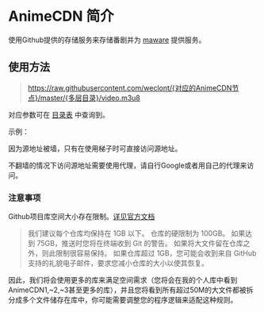 # AnimeCDN 简介
使用Github提供的存储服务来存储番剧并为 [maware](https://maware.cc) 提供服务。

## 使用方法

> https://raw.githubusercontent.com/weclont/{对应的AnimeCDN节点}/master/{多层目录}/video.m3u8

对应参数可在 [目录表](https://github.com/weclont/AnimeCDN/blob/master/index.md) 中查询到。

示例：

因为源地址被墙，只有在使用梯子时可直接访问源地址。

不翻墙的情况下访问源地址需要使用代理，请自行Google或者用自己的代理来访问。

### 注意事项

Github项目库空间大小存在限制。[详见官方文档](https://docs.github.com/cn/repositories/working-with-files/managing-large-files/about-large-files-on-github)

>我们建议每个仓库均保持在 1GB 以下。 仓库的硬限制为 100GB。 如果达到 75GB，推送时您将在终端收到 Git 的警告。 如果将大文件留在仓库之外，则此限制很容易保持。 如果仓库超过 1GB，您可能会收到来自 GitHub 支持的礼貌电子邮件，要求您减小仓库的大小以使其恢复。

因此，我们将会使用更多的库来满足空间需求（您将会在我的个人库中看到AnimeCDN1,~2,~3甚至更多的库），并且您将看到所有超过50M的大文件都被拆分成多个文件储存在库中，你可能需要调整您的程序逻辑来适配这种规则。

